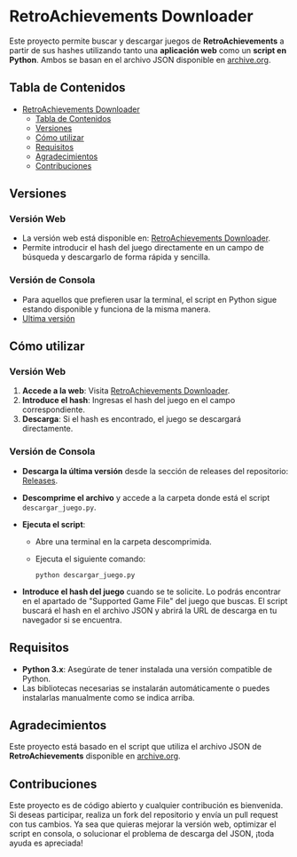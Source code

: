 
# RetroAchievements Downloader

Este proyecto permite buscar y descargar juegos de **RetroAchievements** a partir de sus hashes utilizando tanto una **aplicación web** como un **script en Python**. Ambos se basan en el archivo JSON disponible en [archive.org](https://archive.org/download/retroachievements_collection_v5).

## Tabla de Contenidos

-   [RetroAchievements Downloader](#retroachievements-downloader)
    -   [Tabla de Contenidos](#tabla-de-contenidos)
    -   [Versiones](#versiones)
    -   [Cómo utilizar](#c%C3%B3mo-utilizar)
    -   [Requisitos](#requisitos)
    -   [Agradecimientos](#agradecimientos)
    -   [Contribuciones](#contribuciones)

## Versiones

### Versión Web

-   La versión web está disponible en: [RetroAchievements Downloader](https://retroachievements.vercel.app/).
-   Permite introducir el hash del juego directamente en un campo de búsqueda y descargarlo de forma rápida y sencilla.

### Versión de Consola

-   Para aquellos que prefieren usar la terminal, el script en Python sigue estando disponible y funciona de la misma manera.
-   [Ultima versión](https://github.com/pipetboy2001/RetroArchivement-Download-games/releases)

## Cómo utilizar

### Versión Web

1.  **Accede a la web**: Visita [RetroAchievements Downloader](https://retroachievements.vercel.app/).
2.  **Introduce el hash**: Ingresas el hash del juego en el campo correspondiente.
3.  **Descarga**: Si el hash es encontrado, el juego se descargará directamente.

### Versión de Consola

-   **Descarga la última versión** desde la sección de releases del repositorio: [Releases](https://github.com/pipetboy2001/RetroArchivement-Download-games/releases).
    
-   **Descomprime el archivo** y accede a la carpeta donde está el script `descargar_juego.py`.
    
-   **Ejecuta el script**:
    
    -   Abre una terminal en la carpeta descomprimida.
        
    -   Ejecuta el siguiente comando:
        
        `python descargar_juego.py` 
        
-   **Introduce el hash del juego** cuando se te solicite. Lo podrás encontrar en el apartado de "Supported Game File" del juego que buscas. El script buscará el hash en el archivo JSON y abrirá la URL de descarga en tu navegador si se encuentra.
    

## Requisitos

-   **Python 3.x**: Asegúrate de tener instalada una versión compatible de Python.
-   Las bibliotecas necesarias se instalarán automáticamente o puedes instalarlas manualmente como se indica arriba.

## Agradecimientos

Este proyecto está basado en el script que utiliza el archivo JSON de **RetroAchievements** disponible en [archive.org](https://archive.org/download/retroachievements_collection_v5).

## Contribuciones

Este proyecto es de código abierto y cualquier contribución es bienvenida. Si deseas participar, realiza un fork del repositorio y envía un pull request con tus cambios. Ya sea que quieras mejorar la versión web, optimizar el script en consola, o solucionar el problema de descarga del JSON, ¡toda ayuda es apreciada!
